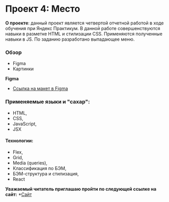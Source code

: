 # Проект 4: Место
**О проекте**: данный проект является четвертой отчетной работой в ходе обучения при Яндекс Практикум.
В данной работе совершенствуются навыки в разметке HTML и стилизации CSS. Применяются полученные навыки в JS.
По заданию разработано выпадающее меню.

### Обзор

* Figma
* Картинки

**Figma**

* [Ссылка на макет в Figma](https://www.figma.com/file/StZjf8HnoeLdiXS7dYrLAh/JavaScript.-Sprint-4)

### Применяемые языки и "сахар":
* HTML,
* CSS,
* JavaScript,
* JSX

#### Технологии:
* Flex,
* Grid,
* Media (queries),
* Классификация по БЭМ,
* БЭМ-структура и стилизация,
* React

**Уважаемый читатель приглашаю пройти по следующей ссылке на сайт:**
*[Сайт](https://merccrew.github.io/mesto/)